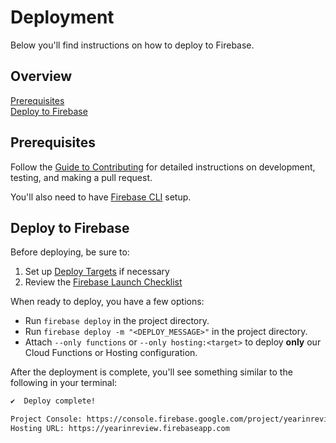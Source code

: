 # Deployment

Below you'll find instructions on how to deploy to Firebase.

## Overview

[Prerequisites](#prerequisites)  
[Deploy to Firebase](#deploy-to-firebase)  

## Prerequisites

Follow the [Guide to Contributing](CONTRIBUTING.md) for detailed instructions on
development, testing, and making a pull request.

You'll also need to have [Firebase CLI][1] setup.

## Deploy to Firebase

Before deploying, be sure to:

1. Set up [Deploy Targets][2] if necessary
2. Review the [Firebase Launch Checklist][3]

When ready to deploy, you have a few options:

- Run `firebase deploy` in the project directory.
- Run `firebase deploy -m "<DEPLOY_MESSAGE>"` in the project directory.
- Attach `--only functions` or `--only hosting:<target>` to deploy **only** our Cloud
  Functions or Hosting configuration.

After the deployment is complete, you'll see something similar to the following in your terminal:

```bash
✔  Deploy complete!

Project Console: https://console.firebase.google.com/project/yearinreview/overview
Hosting URL: https://yearinreview.firebaseapp.com
```

[1]: https://firebase.google.com/docs/cli
[2]: https://firebase.google.com/docs/cli/targets
[3]: https://firebase.google.com/support/guides/launch-checklist
[4]: ./firebase.json
